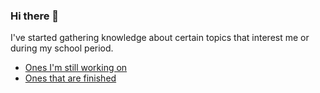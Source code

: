### Hi there 👋

I've started gathering knowledge about certain topics that interest me or during my school period. 

- [Ones I'm still working on](https://github.com/Milofow/Milofow/tree/main/Documentation/Working%20on)
- [Ones that are finished]()

